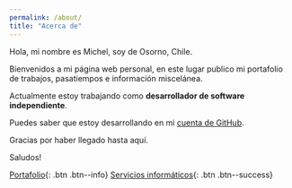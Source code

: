 ```yaml
---
permalink: /about/
title: "Acerca de"
---
```


Hola, mi nombre es Michel, soy de Osorno, Chile. 

Bienvenidos a mi página web personal, en este lugar publico mi portafolio de trabajos, pasatiempos e información miscelánea. 

Actualmente estoy trabajando como **desarrollador de software independiente**.

Puedes saber que estoy desarrollando en mi [cuenta de GitHub](https://github.com/michelmzc).

Gracias por haber llegado hasta aquí.

Saludos!

[Portafolio](https://michelmzc.github.io/portfolio){: .btn .btn--info}
[Servicios informáticos](https://michelmzc.github.io/blog/servicios/){: .btn .btn--success}